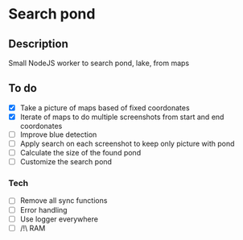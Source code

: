 # Search pond

## Description

Small NodeJS worker to search pond, lake, from maps

## To do

- [x] Take a picture of maps based of fixed coordonates
- [x] Iterate of maps to do multiple screenshots from start and end coordonates
- [ ] Improve blue detection
- [ ] Apply search on each screenshot to keep only picture with pond
- [ ] Calculate the size of the found pond
- [ ] Customize the search pond

### Tech

- [ ] Remove all sync functions
- [ ] Error handling
- [ ] Use logger everywhere
- [ ] /!\ RAM
